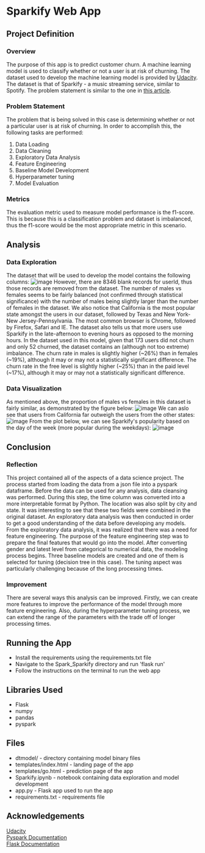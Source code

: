 # Sparkify Web App

## Project Definition

### Overview
The purpose of this app is to predict customer churn. A machine learning model is used to classify whether or not a user is at risk of churning. The dataset used to develop the machine learning model is provided by [Udacity](https://www.udacity.com/). The dataset is that of Sparkify - a music streaming service, similar to Spotify. The problem statement is similar to the one in [this article](https://addepto.com/machine-learning-predict-reduce-customer-churn/).

### Problem Statement
The problem that is being solved in this case is determining whether or not a particular user is at risk of churning. In order to accomplish this, the following tasks are performed:
1. Data Loading
2. Data Cleaning
3. Exploratory Data Analysis
4. Feature Engineering
5. Baseline Model Development
6. Hyperparameter tuning 
7. Model Evaluation

### Metrics
The evaluation metric used to measure model performance is the f1-score. This is because this is a classification problem and dataset is imbalanced, thus the f1-score would be the most appropriate metric in this scenario. 

## Analysis

### Data Exploration
The dataset that will be used to develop the model contains the following columns:
![image](https://user-images.githubusercontent.com/8799324/115024765-8773f400-9e8e-11eb-8cad-603aa9397fdd.png)
However, there are 8346 blank records for userId, thus those records are removed from the dataset. The number of males vs females seems to be fairly balanced (not confirmed through statistical significance) with the number of males being slightly larger than the number of females in the dataset. We also notice that California is the most popular state amongst the users in our dataset, followed by Texas and New York-New Jersey-Pennsylvania. The most common browser is Chrome, followed by Firefox, Safari and IE. The dataset also tells us that more users use Sparkify in the late-afternoon to evening hours as opposed to the morning hours. In the dataset used in this model, given that 173 users did not churn and only 52 churned, the dataset contains an (although not too extreme) imbalance. The churn rate in males is slightly higher (~26%) than in females (~19%), although it may or may not a statistically significant difference. The churn rate in the free level is slightly higher (~25%) than in the paid level (~17%), although it may or may not a statistically significant difference.

### Data Visualization
As mentioned above, the proportion of males vs females in this dataset is fairly similar, as demonstrated by the figure below:
![image](https://user-images.githubusercontent.com/8799324/115026143-24835c80-9e90-11eb-92b7-f071fa7946cd.png)
We can aslo see that users from California far outweigh the users from the other states:
![image](https://user-images.githubusercontent.com/8799324/115026265-4977cf80-9e90-11eb-80ae-7cd7d775e475.png)
From the plot below, we can see Sparkify's popularity based on the day of the week (more popular during the weekdays):
![image](https://user-images.githubusercontent.com/8799324/115026549-a07da480-9e90-11eb-8588-9a4092f5dea9.png)

## Conclusion

### Reflection
This project contained all of the aspects of a data science project. The process started from loading the data from a json file into a pyspark dataframe. Before the data can be used for any analysis, data cleansing was performed. During this step, the time column was converted into a more interpretable format by Python. The location was also split by city and state. It was interesting to see that these two fields were combined in the original dataset. An exploratory data analysis was then conducted in order to get a good understanding of the data before developing any models. From the exploratory data analysis, it was realized that there was a need for feature engineering. The purpose of the feature engineering step was to prepare the final features that would go into the model. After converting gender and latest level from categorical to numerical data, the modeling process begins. Three baseline models are created and one of them is selected for tuning (decision tree in this case). The tuning aspect was particularly challenging because of the long processing times.

### Improvement
There are several ways this analysis can be improved. Firstly, we can create more features to improve the performance of the model through more feature engineering. Also, during the hyperparameter tuning process, we can extend the range of the parameters with the trade off of longer processing times.

## Running the App 
- Install the requirements using the requirements.txt file
- Navigate to the Spark_Sparkify directory and run 'flask run'
- Follow the instructions on the terminal to run the web app

## Libraries Used
- Flask
- numpy
- pandas
- pyspark

## Files
- dtmodel/ - directory containing model binary files
- templates/index.html - landing page of the app
- templates/go.html - prediction page of the app
- Sparkify.ipynb - notebook containing data exploration and model development
- app.py - Flask app used to run the app
- requirements.txt - requirements file


## Acknowledgements
[Udacity](https://www.udacity.com/)  
[Pyspark Documentation](https://spark.apache.org/docs/0.9.0/index.html)  
[Flask Documentation](https://flask.palletsprojects.com/en/1.1.x/quickstart/)  


